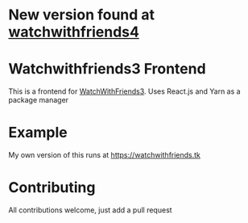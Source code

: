 # New version found at [watchwithfriends4](https://github.com/Aapeli123/watchwithfriends4)
# Watchwithfriends3 Frontend
This is a frontend for [WatchWithFriends3](https://github.com/Aapeli123/watchwithfriends3).
Uses React.js and Yarn as a package manager
# Example
My own version of this runs at https://watchwithfriends.tk
# Contributing
All contributions welcome, just add a pull request
